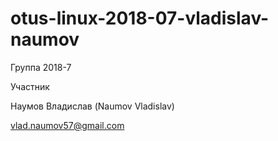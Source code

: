 # otus-linux-2018-07-vladislav-naumov

Группа 2018-7

Участник

Наумов Владислав (Naumov Vladislav)

vlad.naumov57@gmail.com
